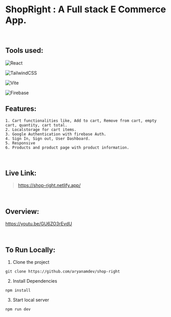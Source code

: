 # ShopRight : A Full stack E Commerce App.

<br>

## Tools used:

![React](https://img.shields.io/badge/react-%2320232a.svg?style=for-the-badge&logo=react&logoColor=%2361DAFB)

![TailwindCSS](https://img.shields.io/badge/tailwindcss-%2338B2AC.svg?style=for-the-badge&logo=tailwind-css&logoColor=white)

![Vite](https://img.shields.io/badge/vite-%23646CFF.svg?style=for-the-badge&logo=vite&logoColor=white) 

![Firebase](https://img.shields.io/badge/Firebase-039BE5?style=for-the-badge&logo=Firebase&logoColor=white)




## Features: 
    1. Cart functionalities like, Add to cart, Remove from cart, empty cart, quantity, cart total. 
    2. Localstorage for cart items.
    3. Google Authentication with firebase Auth.
    4. Sign In, Sign out, User Dashboard.
    5. Responsive
    6. Products and product page with product information.

<br>

## Live Link: 
>https://shop-right.netlify.app/

<br>

## Overview:
https://youtu.be/GU6ZO3rEvdU

<br>

## To Run Locally:

1. Clone the project 
````
git clone https://github.com/aryanamdev/shop-right
````
2. Install Dependencies
````
npm install
````
3. Start local server
````
npm run dev
````
